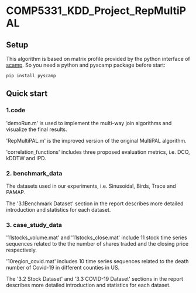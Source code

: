 # COMP5331_KDD_Project_RepMultiPAL

## Setup 
This algorithm is based on matrix profile provided by the python interface of [scamp](https://github.com/zpzim/SCAMP).
So you need a python and pyscamp package before start:
```
pip install pyscamp
```

## Quick start
### 1.code

'demoRun.m' is used to implement the multi-way join algorithms and visualize the final results.

'RepMultiPAL.m' is the improved version of the original MultiPAL algorithm.

'correlation_functions' includes three proposed evaluation metrics, i.e. DCO, kDDTW and IPD.

### 2. benchmark_data

The datasets used in our experiments, i.e. Sinusoidal, Birds, Trace and PAMAP.

The '3.1Benchmark Dataset' section in the report describes more detailed introduction and statistics for each dataset.

### 3. case_study_data

'11stocks_volume.mat' and '11stocks_close.mat' include 11 stock time series sequences related to the the number of shares traded and the closing price respectively.

'10region_covid.mat' includes 10 time series sequences related to the death number of Covid-19 in different counties in US.

The '3.2 Stock Dataset' and '3.3 COVID-19 Dataset' sections in the report describes more detailed introduction and statistics for each dataset.

